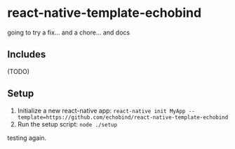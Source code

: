 # react-native-template-echobind

going to try a fix... and a chore... and docs

## Includes

(TODO)

## Setup

1. Initialize a new react-native app: `react-native init MyApp --template=https://github.com/echobind/react-native-template-echobind`
2. Run the setup script: `node ./setup`

testing again.

